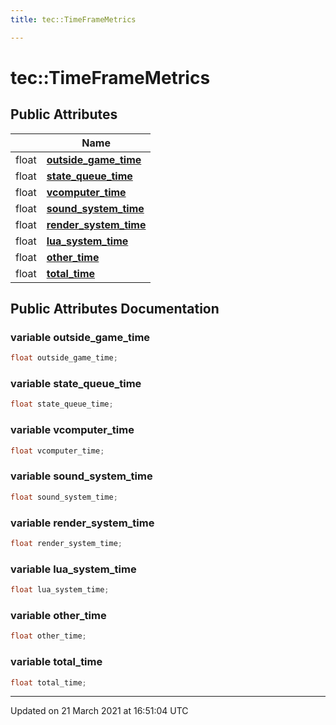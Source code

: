 ```yaml
---
title: tec::TimeFrameMetrics

---
```


# tec::TimeFrameMetrics



## Public Attributes

|                | Name           |
| -------------- | -------------- |
| float | **[outside_game_time](/engine/Classes/structtec_1_1_time_frame_metrics/#variable-outside_game_time)**  |
| float | **[state_queue_time](/engine/Classes/structtec_1_1_time_frame_metrics/#variable-state_queue_time)**  |
| float | **[vcomputer_time](/engine/Classes/structtec_1_1_time_frame_metrics/#variable-vcomputer_time)**  |
| float | **[sound_system_time](/engine/Classes/structtec_1_1_time_frame_metrics/#variable-sound_system_time)**  |
| float | **[render_system_time](/engine/Classes/structtec_1_1_time_frame_metrics/#variable-render_system_time)**  |
| float | **[lua_system_time](/engine/Classes/structtec_1_1_time_frame_metrics/#variable-lua_system_time)**  |
| float | **[other_time](/engine/Classes/structtec_1_1_time_frame_metrics/#variable-other_time)**  |
| float | **[total_time](/engine/Classes/structtec_1_1_time_frame_metrics/#variable-total_time)**  |

## Public Attributes Documentation

### variable outside_game_time

```cpp
float outside_game_time;
```


### variable state_queue_time

```cpp
float state_queue_time;
```


### variable vcomputer_time

```cpp
float vcomputer_time;
```


### variable sound_system_time

```cpp
float sound_system_time;
```


### variable render_system_time

```cpp
float render_system_time;
```


### variable lua_system_time

```cpp
float lua_system_time;
```


### variable other_time

```cpp
float other_time;
```


### variable total_time

```cpp
float total_time;
```


-------------------------------

Updated on 21 March 2021 at 16:51:04 UTC